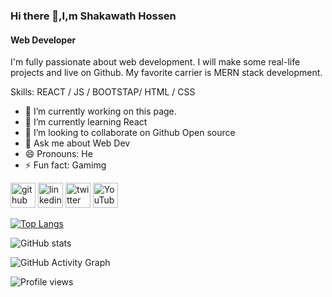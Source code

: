 ### Hi there 👋,I,m Shakawath Hossen
#### Web Developer

I'm fully passionate about web development. I will make some real-life projects and live on Github. My favorite carrier is MERN stack development.

Skills: REACT / JS / BOOTSTAP/ HTML / CSS

- 🔭 I’m currently working on this page. 
- 🌱 I’m currently learning React 
- 👯 I’m looking to collaborate on Github Open source 
- 💬 Ask me about Web Dev 
- 😄 Pronouns: He 
- ⚡ Fun fact: Gamimg 


[<img src='https://cdn.jsdelivr.net/npm/simple-icons@3.0.1/icons/github.svg' alt='github' height='40'>](https://github.com/ShakawathHossen)  [<img src='https://cdn.jsdelivr.net/npm/simple-icons@3.0.1/icons/linkedin.svg' alt='linkedin' height='40'>](https://www.linkedin.com/in/shakawath-hossen-a4a427190/)  [<img src='https://cdn.jsdelivr.net/npm/simple-icons@3.0.1/icons/twitter.svg' alt='twitter' height='40'>](https://twitter.com/@ShakawathHosse1)  [<img src='https://cdn.jsdelivr.net/npm/simple-icons@3.0.1/icons/youtube.svg' alt='YouTube' height='40'>](https://www.youtube.com/channel/UCh5gQBQvMyT3RU8mqcXf83w)  

[![Top Langs](https://github-readme-stats.vercel.app/api/top-langs/?username=ShakawathHossen)](https://github.com/anuraghazra/github-readme-stats)

![GitHub stats](https://github-readme-stats.vercel.app/api?username=ShakawathHossen&show_icons=true)  

![GitHub Activity Graph](https://activity-graph.herokuapp.com/graph?username=ShakawathHossen)  

![Profile views](https://gpvc.arturio.dev/ShakawathHossen)  
